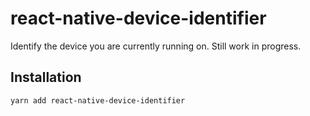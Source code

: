 # react-native-device-identifier

Identify the device you are currently running on. Still work in progress.

## Installation

```
yarn add react-native-device-identifier
```
